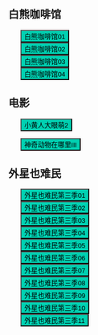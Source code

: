 

## 白熊咖啡馆

* <button class="btn btn-link" onclick="play('/tvshow/baixiong_001_r.m3u8')">白熊咖啡馆01</button>
* <button class="btn btn-link" onclick="play('/tvshow/baixiong_002_r.m3u8')">白熊咖啡馆02</button>
* <button class="btn btn-link" onclick="play('/tvshow/baixiong_003_r.m3u8')">白熊咖啡馆03</button>
* <button class="btn btn-link" onclick="play('/tvshow/baixiong_004_r.m3u8')">白熊咖啡馆04</button>


## 电影

* <button class="btn btn-link" onclick="play('https://xlzycdn1.sy-precise.com:65/20220802/N4gsLyzX/2602kb/hls/index.m3u8')">小黄人大眼萌2</button>

* <button class="btn btn-link" onclick="play('https://hnzy3.hnzycdn.com:65/20220530/xct90XrH/index.m3u8')">神奇动物在哪里III</button>

## 外星也难民

* <button class="btn btn-link" onclick="play('https://xlzy5.xlzya.com:65/20220715/FHPDWuiY/2305kb/hls/index.m3u8')">外星也难民第三季01</button>
* <button class="btn btn-link" onclick="play('https://xlzy5.xlzya.com:65/20220715/xKhTPPpL/2340kb/hls/index.m3u8')">外星也难民第三季02</button>
* <button class="btn btn-link" onclick="play('https://xlzy5.xlzya.com:65/20220715/wLrFPQRX/2327kb/hls/index.m3u8')">外星也难民第三季03</button>
* <button class="btn btn-link" onclick="play('https://xlzy5.xlzya.com:65/20220721/B3AJ1tOZ/2367kb/hls/index.m3u8')">外星也难民第三季04</button>
* <button class="btn btn-link" onclick="play('https://xlzy5.xlzya.com:65/20220723/Zf3vpbtK/2360kb/hls/index.m3u8')">外星也难民第三季05</button>
* <button class="btn btn-link" onclick="play('https://xlzy5.xlzya.com:65/20220724/Vg3LDBCv/2369kb/hls/index.m3u8')">外星也难民第三季06</button>
* <button class="btn btn-link" onclick="play('https://xlzy5.xlzya.com:65/20220726/UcbtosRV/2331kb/hls/index.m3u8')">外星也难民第三季07</button>
* <button class="btn btn-link" onclick="play('https://xlzy5.xlzya.com:65/20220727/I28MsWJC/2345kb/hls/index.m3u8')">外星也难民第三季08</button>
* <button class="btn btn-link" onclick="play('https://xlzy5.xlzya.com:65/20220730/WrM9oRuI/2372kb/hls/index.m3u8')">外星也难民第三季09</button>
* <button class="btn btn-link" onclick="play('https://xlzy5.xlzya.com:65/20220730/acUuUARE/2362kb/hls/index.m3u8')">外星也难民第三季10</button>
* <button class="btn btn-link" onclick="play('https://xlzy5.xlzya.com:65/20220807/h2e03NTD/2335kb/hls/index.m3u8')">外星也难民第三季11</button>

<style>
  .btn-link {
    background: hsl(171, 100%, 41%);
  }

  .btn-link:hover {
    background: hsl(48, 100%, 67%);
  }

  ul {
    list-style-type: none;
  }

  section.page-header {
    display: none;    
	}
</style>

<script>
  document.title = "电影";

  function play(url) {
    window.location.href = "/tv/?url=" + url;
  }
</script>
